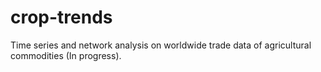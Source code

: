 # crop-trends
Time series and network analysis on worldwide trade data of agricultural commodities (In progress).
